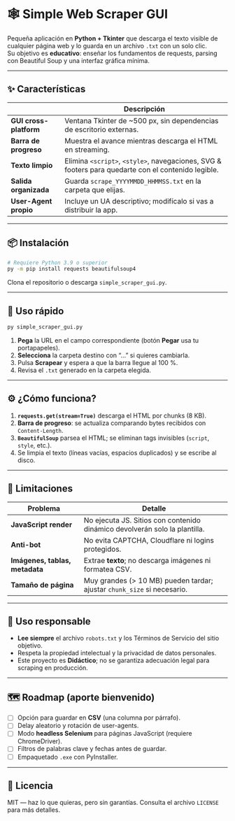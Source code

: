 
# 🕸️ Simple Web Scraper GUI

Pequeña aplicación en **Python + Tkinter** que descarga el texto visible de cualquier página web y lo guarda en un archivo `.txt` con un solo clic.  
Su objetivo es **educativo**: enseñar los fundamentos de requests, parsing con Beautiful Soup y una interfaz gráfica mínima.

---

## ✨ Características

|                         | Descripción |
|-------------------------|-------------|
| **GUI cross-platform**  | Ventana Tkinter de ~500 px, sin dependencias de escritorio externas. |
| **Barra de progreso**   | Muestra el avance mientras descarga el HTML en streaming. |
| **Texto limpio**        | Elimina `<script>`, `<style>`, navegaciones, SVG & footers para quedarte con el contenido legible. |
| **Salida organizada**   | Guarda `scrape_YYYYMMDD_HHMMSS.txt` en la carpeta que elijas. |
| **User-Agent propio**   | Incluye un UA descriptivo; modifícalo si vas a distribuir la app. |

---

## 📦 Instalación

```bash
# Requiere Python 3.9 o superior
py -m pip install requests beautifulsoup4
```

Clona el repositorio o descarga `simple_scraper_gui.py`.

---

## 🚀 Uso rápido

```bash
py simple_scraper_gui.py
```

1. **Pega** la URL en el campo correspondiente (botón **Pegar** usa tu portapapeles).  
2. **Selecciona** la carpeta destino con “…” si quieres cambiarla.  
3. Pulsa **Scrapear** y espera a que la barra llegue al 100 %.  
4. Revisa el `.txt` generado en la carpeta elegida.

---

## ⚙️ ¿Cómo funciona?

1. **`requests.get(stream=True)`** descarga el HTML por chunks (8 KB).  
2. **Barra de progreso**: se actualiza comparando bytes recibidos con `Content-Length`.  
3. **`BeautifulSoup`** parsea el HTML; se eliminan tags invisibles (`script`, `style`, etc.).  
4. Se limpia el texto (líneas vacías, espacios duplicados) y se escribe al disco.

---

## 🛑 Limitaciones

| Problema | Detalle |
|----------|---------|
| **JavaScript render** | No ejecuta JS. Sitios con contenido dinámico devolverán solo la plantilla. |
| **Anti-bot** | No evita CAPTCHA, Cloudflare ni logins protegidos. |
| **Imágenes, tablas, metadata** | Extrae **texto**; no descarga imágenes ni formatea CSV. |
| **Tamaño de página** | Muy grandes (> 10 MB) pueden tardar; ajustar `chunk_size` si necesario. |

---

## 🤝 Uso responsable

- **Lee siempre** el archivo `robots.txt` y los Términos de Servicio del sitio objetivo.  
- Respeta la propiedad intelectual y la privacidad de datos personales.  
- Este proyecto es **Didáctico**; no se garantiza adecuación legal para scraping en producción.

---

## 🗺️ Roadmap (aporte bienvenido)

- [ ] Opción para guardar en **CSV** (una columna por párrafo).  
- [ ] Delay aleatorio y rotación de user-agents.  
- [ ] Modo **headless Selenium** para páginas JavaScript (requiere ChromeDriver).  
- [ ] Filtros de palabras clave y fechas antes de guardar.  
- [ ] Empaquetado `.exe` con PyInstaller.

---

## 📄 Licencia

MIT — haz lo que quieras, pero sin garantías. Consulta el archivo `LICENSE` para más detalles.
